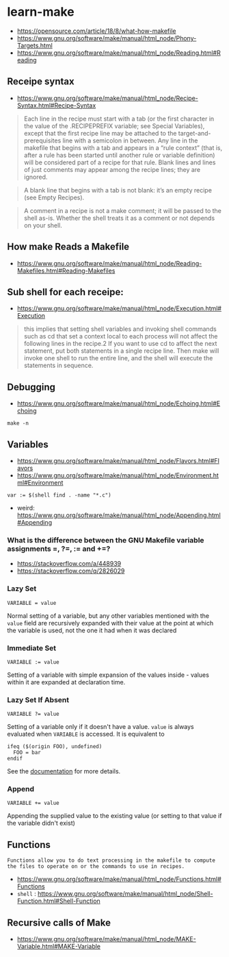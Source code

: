 # learn-make

- https://opensource.com/article/18/8/what-how-makefile
- https://www.gnu.org/software/make/manual/html_node/Phony-Targets.html
- https://www.gnu.org/software/make/manual/html_node/Reading.html#Reading

## Receipe syntax
- https://www.gnu.org/software/make/manual/html_node/Recipe-Syntax.html#Recipe-Syntax
> Each line in the recipe must start with a tab (or the first character in the value of the .RECIPEPREFIX variable; see Special Variables), except that the first recipe line may be attached to the target-and-prerequisites line with a semicolon in between. Any line in the makefile that begins with a tab and appears in a “rule context” (that is, after a rule has been started until another rule or variable definition) will be considered part of a recipe for that rule. Blank lines and lines of just comments may appear among the recipe lines; they are ignored.

> A blank line that begins with a tab is not blank: it’s an empty recipe (see Empty Recipes).

> A comment in a recipe is not a make comment; it will be passed to the shell as-is. Whether the shell treats it as a comment or not depends on your shell.

## How make Reads a Makefile
- https://www.gnu.org/software/make/manual/html_node/Reading-Makefiles.html#Reading-Makefiles

## Sub shell for each receipe:
- https://www.gnu.org/software/make/manual/html_node/Execution.html#Execution

> this implies that setting shell variables and invoking shell commands such as cd that set a context local to each process will not affect the following lines in the recipe.2 If you want to use cd to affect the next statement, put both statements in a single recipe line. Then make will invoke one shell to run the entire line, and the shell will execute the statements in sequence.

## Debugging
- https://www.gnu.org/software/make/manual/html_node/Echoing.html#Echoing

```
make -n
```

## Variables
- https://www.gnu.org/software/make/manual/html_node/Flavors.html#Flavors
- https://www.gnu.org/software/make/manual/html_node/Environment.html#Environment
```
var := $(shell find . -name "*.c")
```
- weird: https://www.gnu.org/software/make/manual/html_node/Appending.html#Appending

### What is the difference between the GNU Makefile variable assignments =, ?=, := and +=?

- https://stackoverflow.com/a/448939
- https://stackoverflow.com/q/2826029

### Lazy Set

    VARIABLE = value

Normal setting of a variable, but any other variables mentioned with the `value` field are recursively expanded with their value at the point at which the variable is used, not the one it had when it was declared

### Immediate Set

    VARIABLE := value

Setting of a variable with simple expansion of the values inside - values within it are expanded at declaration time.

### Lazy Set If Absent

    VARIABLE ?= value

Setting of a variable only if it doesn't have a value. `value` is always evaluated when `VARIABLE` is accessed. It is equivalent to

    ifeq ($(origin FOO), undefined)
      FOO = bar
    endif

See the [documentation](https://www.gnu.org/software/make/manual/html_node/Flavors.html#Flavors) for more details.


### Append
    VARIABLE += value

Appending the supplied value to the existing value (or setting to that value if the variable didn't exist)

## Functions
`Functions allow you to do text processing in the makefile to compute the files to operate on or the commands to use in recipes.`

- https://www.gnu.org/software/make/manual/html_node/Functions.html#Functions
- `shell` : https://www.gnu.org/software/make/manual/html_node/Shell-Function.html#Shell-Function

## Recursive calls of Make
- https://www.gnu.org/software/make/manual/html_node/MAKE-Variable.html#MAKE-Variable


